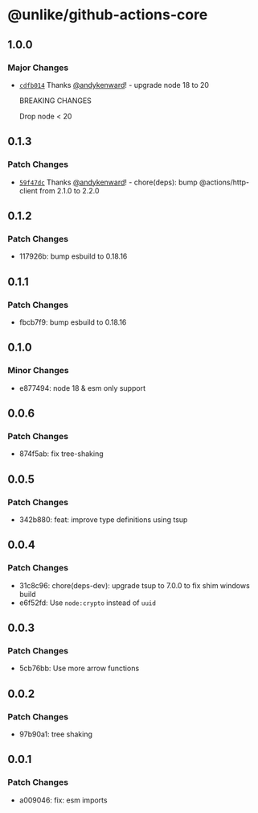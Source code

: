 # @unlike/github-actions-core

## 1.0.0

### Major Changes

- [`cdfb014`](https://github.com/unlike-ltd/github-actions-toolkit/commit/cdfb014c523846c9705bffc4dc15d65304d347e7) Thanks [@andykenward](https://github.com/andykenward)! - upgrade node 18 to 20

  BREAKING CHANGES

  Drop node < 20

## 0.1.3

### Patch Changes

- [`59f47dc`](https://github.com/unlike-ltd/github-actions-toolkit/commit/59f47dc63512a688d38953523623ea1c7f55432c) Thanks [@andykenward](https://github.com/andykenward)! - chore(deps): bump @actions/http-client from 2.1.0 to 2.2.0

## 0.1.2

### Patch Changes

- 117926b: bump esbuild to 0.18.16

## 0.1.1

### Patch Changes

- fbcb7f9: bump esbuild to 0.18.16

## 0.1.0

### Minor Changes

- e877494: node 18 & esm only support

## 0.0.6

### Patch Changes

- 874f5ab: fix tree-shaking

## 0.0.5

### Patch Changes

- 342b880: feat: improve type definitions using tsup

## 0.0.4

### Patch Changes

- 31c8c96: chore(deps-dev): upgrade tsup to 7.0.0 to fix shim windows build
- e6f52fd: Use `node:crypto` instead of `uuid`

## 0.0.3

### Patch Changes

- 5cb76bb: Use more arrow functions

## 0.0.2

### Patch Changes

- 97b90a1: tree shaking

## 0.0.1

### Patch Changes

- a009046: fix: esm imports
